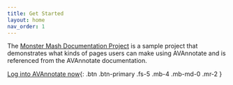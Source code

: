 ```yaml
---
title: Get Started
layout: home
nav_order: 1
---
```


The [Monster Mash Documentation Project](https://avannotate.github.io/mm/) is a sample project that demonstrates what kinds of pages users can make using AVAnnotate and is referenced from the AVAnnotate documentation.

 [Log into AVAnnotate now](https://avannotate.netlify.app){: .btn .btn-primary .fs-5 .mb-4 .mb-md-0 .mr-2 }

